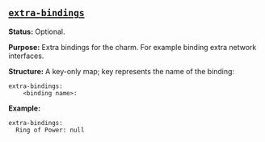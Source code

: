 <a href="#heading--extra-bindings"><h2 id="heading--extra-bindings">`extra-bindings`</h2></a>

**Status:** Optional.

**Purpose:** Extra bindings for the charm. For example binding extra network interfaces.

**Structure:**  A key-only map; key represents the name of the binding:

```text
extra-bindings:
    <binding name>:
```

**Example:**

```text
extra-bindings:
  Ring of Power: null
```
